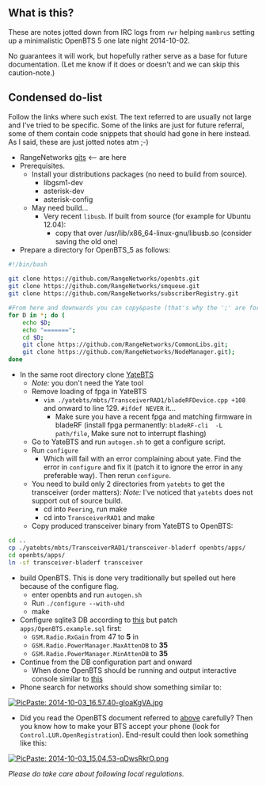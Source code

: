 ## What is this?
These are notes jotted down from IRC logs from `rwr` helping `mambrus` setting up a minimalistic OpenBTS 5 one late night 2014-10-02.

No guarantees it will work, but hopefully rather serve as a base for future documentation. (Let me know if it does or doesn't and we can skip this caution-note.)

## Condensed **do-list**
Follow the links where such exist. The text referred to are usually not large and I've tried to be specific. Some of the links are just for future referral, some of them contain code snippets that should had gone in here instead. As I said, these are just jotted notes atm ;-)

* RangeNetworks [gits](https://github.com/RangeNetworks/) <-- are here
* Prerequisites. 
   * Install your distributions packages (no need to build from source).
     * libgsm1-dev
     * asterisk-dev
     * asterisk-config
   * May need build...
     * Very recent `libusb`. If built from source (for example for Ubuntu 12.04):
       * copy that over /usr/lib/x86_64-linux-gnu/libusb.so (consider saving the old one)
* Prepare a directory for OpenBTS_5 as follows:
```bash
#!/bin/bash
 
git clone https://github.com/RangeNetworks/openbts.git
git clone https://github.com/RangeNetworks/smqueue.git
git clone https://github.com/RangeNetworks/subscriberRegistry.git

#From here and downwards you can copy&paste (that's why the ';' are for)
for D in *; do (
    echo $D;
    echo "=======";
    cd $D;
    git clone https://github.com/RangeNetworks/CommonLibs.git;
    git clone https://github.com/RangeNetworks/NodeManager.git);
done
```
* In the same root directory clone [YateBTS](http://wiki.yatebts.com/index.php/SVN)
  * *Note:* you don't need the Yate tool
  * Remove loading of fpga in YateBTS
    * `vim ./yatebts/mbts/TransceiverRAD1/bladeRFDevice.cpp +108` and onward to line 129. `#ifdef NEVER` it...
      * Make sure you have a recent fpga and matching firmware in bladeRF (install fpga permanently: `bladeRF-cli  -L path/file`, Make sure not to interrupt flashing)
  * Go to YateBTS and run `autogen.sh` to get a configure script.
  * Run `configure`
    * Which will fail with an error complaining about yate. Find the error in `configure` and fix it (patch it to ignore the error in any preferable way). Then rerun `configure`. 
  * You need to build only 2 directories from `yatebts` to get the transceiver (order matters):
*Note:* I've noticed that `yatebts` does not support out of source build.
     * cd into `Peering`, run make
     * cd into `TransceiverRAD1` and make
  * Copy produced transceiver binary from YateBTS to OpenBTS:
```bash
cd ..
cp ./yatebts/mbts/TransceiverRAD1/transceiver-bladerf openbts/apps/
cd openbts/apps/
ln -sf transceiver-bladerf transceiver
```  
* build OpenBTS.
This is done very traditionally but spelled out here because of the configure flag.
  * enter openbts and run `autogen.sh`
  * Run `./configure --with-uhd`
  * make
* Configure sqlite3 DB according to [this](https://wush.net/trac/rangepublic/wiki/BuildInstallRun#ConfiguringOpenBTS) but patch `apps/OpenBTS.example.sql` first:
  * `GSM.Radio.RxGain` from 47 to **5** in 
  * `GSM.Radio.PowerManager.MaxAttenDB` to **35**
  * `GSM.Radio.PowerManager.MinAttenDB` to **35**
* Continue from the DB configuration part and onward
   * When done OpenBTS should be running and output interactive console similar to [this](http://pastebin.com/GPHu3DBG)
* Phone search for networks should show something similar to:

<a href="http://picpaste.com/2014-10-03_16.57.40-gIoaKgVA.jpg"><img src="http://picpaste.com/extpics/2014-10-03_16.57.40-gIoaKgVA.jpg" alt="PicPaste: 2014-10-03_16.57.40-gIoaKgVA.jpg" /></a>

* Did you read the OpenBTS document referred to [above](https://wush.net/trac/rangepublic/wiki/BuildInstallRun#RunningOpenBTS) carefully? Then you know how to make your BTS accept your phone (look for `Control.LUR.OpenRegistration`). End-result could then look something like this:

<a href="http://picpaste.com/2014-10-03_15.04.53-qDwsRkrO.png"><img src="http://picpaste.com/extpics/2014-10-03_15.04.53-qDwsRkrO.png" alt="PicPaste: 2014-10-03_15.04.53-qDwsRkrO.png" /></a>

*Please do take care about following local regulations.*
 